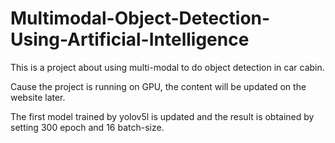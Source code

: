 # Multimodal-Object-Detection-Using-Artificial-Intelligence
This is a project about using multi-modal to do object detection in car cabin.

Cause the project is running on GPU, the content will be updated on the website later.

The first model trained by yolov5l is updated and the result is obtained by setting 300 epoch and 16 batch-size.
